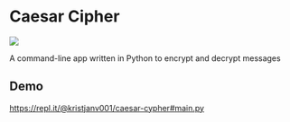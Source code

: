 # Caesar Cipher

![](https://i.imgur.com/x5QYe4L.png)

A command-line app written in Python to encrypt and decrypt messages

## Demo

https://repl.it/@kristjanv001/caesar-cypher#main.py
